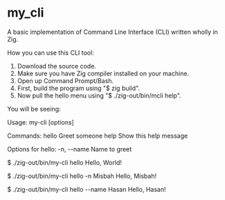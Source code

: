 # my_cli
A basic implementation of Command Line Interface (CLI) written wholly in Zig.

How you can use this CLI tool:

1. Download the source code.
2. Make sure you have Zig compiler installed on your machine.
3. Open up Command Prompt/Bash.
4. First, build the program using "$ zig build".
5. Now pull the hello menu using "$ ./zig-out/bin/mcli help".

You will be seeing:

   Usage: my-cli <command> [options]

Commands:
  hello    Greet someone
  help     Show this help message

Options for hello:
  -n, --name <value>    Name to greet

$ ./zig-out/bin/my-cli hello
Hello, World!

$ ./zig-out/bin/my-cli hello -n Misbah
Hello, Misbah!

$ ./zig-out/bin/my-cli hello --name Hasan
Hello, Hasan!
